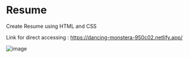 # Resume
Create Resume using HTML and CSS                                       

Link for direct accessing : https://dancing-monstera-950c02.netlify.app/                          

![image](https://user-images.githubusercontent.com/95023670/212528345-4b4820f3-969e-4b8e-86c9-b3ba5c87fcbf.png)



